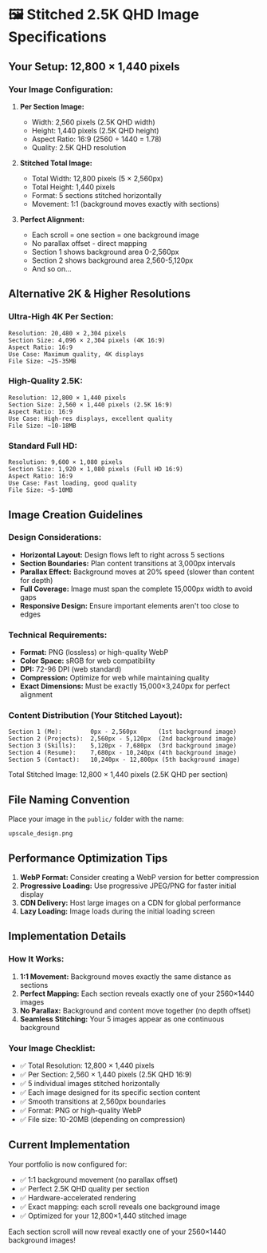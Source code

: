 # 🖼️ Stitched 2.5K QHD Image Specifications

## Your Setup: **12,800 × 1,440 pixels**

### Your Image Configuration:

1. **Per Section Image:**
   - Width: 2,560 pixels (2.5K QHD width)
   - Height: 1,440 pixels (2.5K QHD height)
   - Aspect Ratio: 16:9 (2560 ÷ 1440 = 1.78)
   - Quality: 2.5K QHD resolution

2. **Stitched Total Image:**
   - Total Width: 12,800 pixels (5 × 2,560px)
   - Total Height: 1,440 pixels
   - Format: 5 sections stitched horizontally
   - Movement: 1:1 (background moves exactly with sections)

3. **Perfect Alignment:**
   - Each scroll = one section = one background image
   - No parallax offset - direct mapping
   - Section 1 shows background area 0-2,560px
   - Section 2 shows background area 2,560-5,120px
   - And so on...

## Alternative 2K & Higher Resolutions

### **Ultra-High 4K Per Section:**
```
Resolution: 20,480 × 2,304 pixels
Section Size: 4,096 × 2,304 pixels (4K 16:9)
Aspect Ratio: 16:9
Use Case: Maximum quality, 4K displays
File Size: ~25-35MB
```

### **High-Quality 2.5K:**
```
Resolution: 12,800 × 1,440 pixels  
Section Size: 2,560 × 1,440 pixels (2.5K 16:9)
Aspect Ratio: 16:9
Use Case: High-res displays, excellent quality
File Size: ~10-18MB
```

### **Standard Full HD:**
```
Resolution: 9,600 × 1,080 pixels
Section Size: 1,920 × 1,080 pixels (Full HD 16:9)
Aspect Ratio: 16:9
Use Case: Fast loading, good quality
File Size: ~5-10MB
```

## Image Creation Guidelines

### **Design Considerations:**
- **Horizontal Layout:** Design flows left to right across 5 sections
- **Section Boundaries:** Plan content transitions at 3,000px intervals
- **Parallax Effect:** Background moves at 20% speed (slower than content for depth)
- **Full Coverage:** Image must span the complete 15,000px width to avoid gaps
- **Responsive Design:** Ensure important elements aren't too close to edges

### **Technical Requirements:**
- **Format:** PNG (lossless) or high-quality WebP
- **Color Space:** sRGB for web compatibility
- **DPI:** 72-96 DPI (web standard)
- **Compression:** Optimize for web while maintaining quality
- **Exact Dimensions:** Must be exactly 15,000×3,240px for perfect alignment

### **Content Distribution (Your Stitched Layout):**
```
Section 1 (Me):        0px - 2,560px      (1st background image)
Section 2 (Projects):  2,560px - 5,120px  (2nd background image)
Section 3 (Skills):    5,120px - 7,680px  (3rd background image)
Section 4 (Resume):    7,680px - 10,240px (4th background image)
Section 5 (Contact):   10,240px - 12,800px (5th background image)
```

Total Stitched Image: 12,800 × 1,440 pixels (2.5K QHD per section)

## File Naming Convention

Place your image in the `public/` folder with the name:
```
upscale_design.png
```

## Performance Optimization Tips

1. **WebP Format:** Consider creating a WebP version for better compression
2. **Progressive Loading:** Use progressive JPEG/PNG for faster initial display
3. **CDN Delivery:** Host large images on a CDN for global performance
4. **Lazy Loading:** Image loads during the initial loading screen

## Implementation Details

### **How It Works:**
1. **1:1 Movement:** Background moves exactly the same distance as sections
2. **Perfect Mapping:** Each section reveals exactly one of your 2560×1440 images
3. **No Parallax:** Background and content move together (no depth offset)
4. **Seamless Stitching:** Your 5 images appear as one continuous background

### **Your Image Checklist:**
- ✅ Total Resolution: 12,800 × 1,440 pixels
- ✅ Per Section: 2,560 × 1,440 pixels (2.5K QHD 16:9)
- ✅ 5 individual images stitched horizontally
- ✅ Each image designed for its specific section content
- ✅ Smooth transitions at 2,560px boundaries
- ✅ Format: PNG or high-quality WebP
- ✅ File size: 10-20MB (depending on compression)

## Current Implementation

Your portfolio is now configured for:
- ✅ 1:1 background movement (no parallax offset)
- ✅ Perfect 2.5K QHD quality per section
- ✅ Hardware-accelerated rendering
- ✅ Exact mapping: each scroll reveals one background image
- ✅ Optimized for your 12,800×1,440 stitched image

Each section scroll will now reveal exactly one of your 2560×1440 background images!

